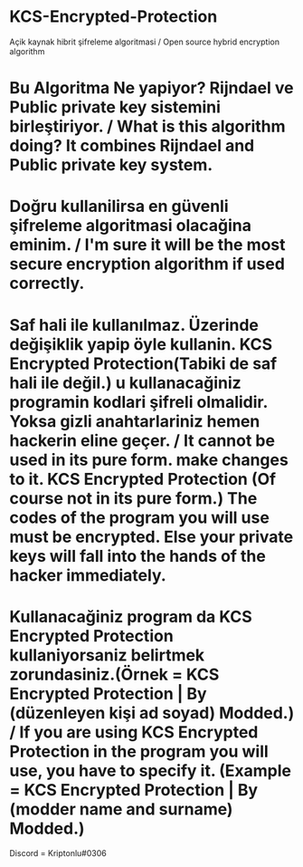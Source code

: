# KCS-Encrypted-Protection
Açik kaynak hibrit şifreleme algoritmasi / Open source hybrid encryption algorithm



# Bu Algoritma Ne yapiyor? Rijndael ve Public private key sistemini birleştiriyor. / What is this algorithm doing? It combines Rijndael and Public private key system.

# Doğru kullanilirsa en güvenli şifreleme algoritmasi olacağina eminim. / I'm sure it will be the most secure encryption algorithm if used correctly.

# Saf hali ile kullanılmaz. Üzerinde değişiklik yapip öyle kullanin. KCS Encrypted Protection(Tabiki de saf hali ile değil.) u kullanacağiniz programin kodlari şifreli olmalidir. Yoksa gizli anahtarlariniz hemen hackerin eline geçer. / It cannot be used in its pure form. make changes to it. KCS Encrypted Protection (Of course not in its pure form.) The codes of the program you will use must be encrypted. Else your private keys will fall into the hands of the hacker immediately.

# Kullanacağiniz program da KCS Encrypted Protection kullaniyorsaniz belirtmek zorundasiniz.(Örnek = KCS Encrypted Protection | By (düzenleyen kişi ad soyad) Modded.) / If you are using KCS Encrypted Protection in the program you will use, you have to specify it. (Example = KCS Encrypted Protection | By (modder name and surname) Modded.)


Discord = Kriptonlu#0306
